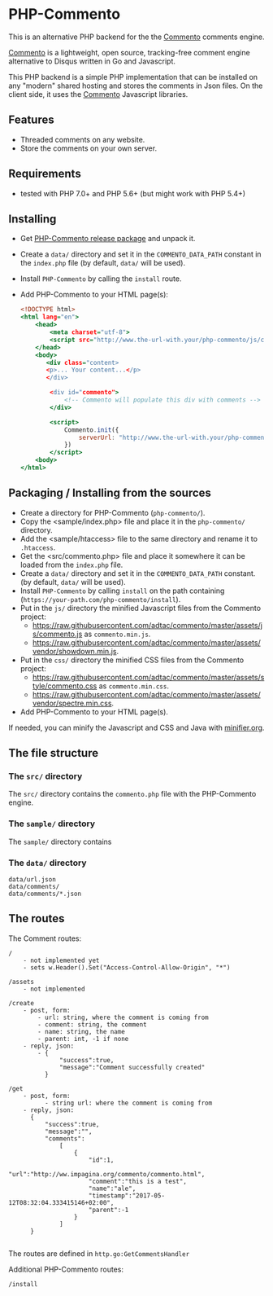 # PHP-Commento

This is an alternative PHP backend for the the [Commento](https://github.com/adtac/commento) comments engine.

[Commento](https://github.com/adtac/commento) is a lightweight, open source, tracking-free comment engine alternative to Disqus written in Go and Javascript.

This PHP backend is a simple PHP implementation that can be installed on any "modern" shared hosting and stores the comments in Json files. On the client side, it uses the [Commento](https://github.com/adtac/commento) Javascript libraries.

## Features

- Threaded comments on any website.
- Store the comments on your own server.

## Requirements

- tested with PHP 7.0+ and PHP 5.6+ (but might work with PHP 5.4+)

## Installing

- Get [PHP-Commento release package]() and unpack it.
- Create a `data/` directory and set it in the `COMMENTO_DATA_PATH` constant in the `index.php` file (by default, `data/` will be used).
- Install `PHP-Commento` by calling the `install` route.
- Add PHP-Commento to your HTML page(s):

  ~~~.html
  <!DOCTYPE html>
  <html lang="en">
      <head>
          <meta charset="utf-8">
          <script src="http://www.the-url-with.your/php-commento/js/commento.js"></script>
      </head>
      <body>
         <div class="content>
         <p>... Your content...</p>
         </div>

          <div id="commento">
              <!-- Commento will populate this div with comments -->
          </div>

          <script>
              Commento.init({
                  serverUrl: "http://www.the-url-with.your/php-commento"
              })
          </script>
      <body>
  </html>
  ~~~

## Packaging / Installing from the sources

- Create a directory for PHP-Commento (`php-commento/`).
- Copy the <sample/index.php> file and place it in the `php-commento/` directory.
- Add the <sample/htaccess> file to the same directory and rename it to `.htaccess`.
- Get the <src/commento.php> file and place it somewhere it can be loaded from the `index.php` file.
- Create a `data/` directory and set it in the `COMMENTO_DATA_PATH` constant. (by default, `data/` will be used).
- Install `PHP-Commento` by calling `install` on the path containing (`https://your-path.com/php-commento/install`).
- Put in the `js/` directory the minified Javascript files from the Commento project:
  - <https://raw.githubusercontent.com/adtac/commento/master/assets/js/commento.js> as `commento.min.js`.
  - <https://raw.githubusercontent.com/adtac/commento/master/assets/vendor/showdown.min.js>.
- Put in the `css/` directory the minified CSS files from the Commento project:
  - <https://raw.githubusercontent.com/adtac/commento/master/assets/style/commento.css> as `commento.min.css`.
  - <https://raw.githubusercontent.com/adtac/commento/master/assets/vendor/spectre.min.css>.
- Add PHP-Commento to your HTML page(s).

If needed, you can minify the Javascript and CSS and Java with [minifier.org](http://www.minifier.org/).

## The file structure

### The `src/` directory

The `src/` directory contains the `commento.php` file with the PHP-Commento engine.

### The `sample/` directory

The `sample/` directory contains

### The `data/` directory

~~~
data/url.json
data/comments/
data/comments/*.json
~~~

## The routes

The Comment routes:

~~~
/
    - not implemented yet
    - sets w.Header().Set("Access-Control-Allow-Origin", "*")

/assets
    - not implemented

/create
    - post, form:
        - url: string, where the comment is coming from
        - comment: string, the comment
        - name: string, the name
        - parent: int, -1 if none
    - reply, json:
        - {
              "success":true,
              "message":"Comment successfully created"
          }

/get
    - post, form:
          - string url: where the comment is coming from
    - reply, json:
      {
          "success":true,
          "message":"",
          "comments":
              [
                  {
                      "id":1,
                      "url":"http://ww.impagina.org/commento/commento.html",
                      "comment":"this is a test",
                      "name":"ale",
                      "timestamp":"2017-05-12T08:32:04.333415146+02:00",
                      "parent":-1
                  }
              ]
      }
       
~~~

The routes are defined in `http.go:GetCommentsHandler`

Additional PHP-Commento routes:

~~~
/install
~~~
